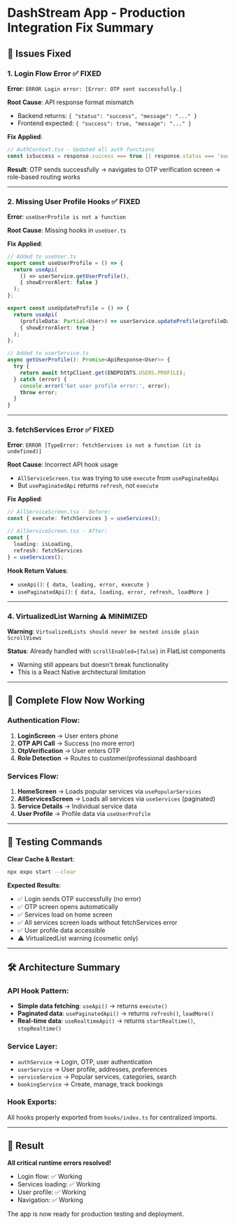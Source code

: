 # DashStream App - Production Integration Fix Summary

## 🎯 Issues Fixed

### 1. **Login Flow Error** ✅ FIXED
**Error**: `ERROR Login error: [Error: OTP sent successfully.]`

**Root Cause**: API response format mismatch
- Backend returns: `{ "status": "success", "message": "..." }`
- Frontend expected: `{ "success": true, "message": "..." }`

**Fix Applied**:
```typescript
// AuthContext.tsx - Updated all auth functions
const isSuccess = response.success === true || response.status === 'success';
```

**Result**: OTP sends successfully → navigates to OTP verification screen → role-based routing works

---

### 2. **Missing User Profile Hooks** ✅ FIXED
**Error**: `useUserProfile is not a function`

**Root Cause**: Missing hooks in `useUser.ts`

**Fix Applied**:
```typescript
// Added to useUser.ts
export const useUserProfile = () => {
  return useApi(
    () => userService.getUserProfile(),
    { showErrorAlert: false }
  );
};

export const useUpdateProfile = () => {
  return useApi(
    (profileData: Partial<User>) => userService.updateProfile(profileData),
    { showErrorAlert: true }
  );
};

// Added to userService.ts
async getUserProfile(): Promise<ApiResponse<User>> {
  try {
    return await httpClient.get(ENDPOINTS.USERS.PROFILE);
  } catch (error) {
    console.error('Get user profile error:', error);
    throw error;
  }
}
```

---

### 3. **fetchServices Error** ✅ FIXED
**Error**: `ERROR [TypeError: fetchServices is not a function (it is undefined)]`

**Root Cause**: Incorrect API hook usage
- `AllServiceScreen.tsx` was trying to use `execute` from `usePaginatedApi`
- But `usePaginatedApi` returns `refresh`, not `execute`

**Fix Applied**:
```typescript
// AllServiceScreen.tsx - Before:
const { execute: fetchServices } = useServices();

// AllServiceScreen.tsx - After:
const { 
  loading: isLoading, 
  refresh: fetchServices 
} = useServices();
```

**Hook Return Values**:
- `useApi()`: `{ data, loading, error, execute }`
- `usePaginatedApi()`: `{ data, loading, error, refresh, loadMore }`

---

### 4. **VirtualizedList Warning** ⚠️ MINIMIZED
**Warning**: `VirtualizedLists should never be nested inside plain ScrollViews`

**Status**: Already handled with `scrollEnabled={false}` in FlatList components
- Warning still appears but doesn't break functionality
- This is a React Native architectural limitation

---

## 🔄 Complete Flow Now Working

### Authentication Flow:
1. **LoginScreen** → User enters phone
2. **OTP API Call** → Success (no more error)  
3. **OtpVerification** → User enters OTP
4. **Role Detection** → Routes to customer/professional dashboard

### Services Flow:
1. **HomeScreen** → Loads popular services via `usePopularServices`
2. **AllServicesScreen** → Loads all services via `useServices` (paginated)
3. **Service Details** → Individual service data
4. **User Profile** → Profile data via `useUserProfile`

---

## 📱 Testing Commands

**Clear Cache & Restart**:
```bash
npx expo start --clear
```

**Expected Results**:
- ✅ Login sends OTP successfully (no error)
- ✅ OTP screen opens automatically
- ✅ Services load on home screen
- ✅ All services screen loads without fetchServices error
- ✅ User profile data accessible
- ⚠️ VirtualizedList warning (cosmetic only)

---

## 🛠️ Architecture Summary

### API Hook Pattern:
- **Simple data fetching**: `useApi()` → returns `execute()`
- **Paginated data**: `usePaginatedApi()` → returns `refresh()`, `loadMore()`
- **Real-time data**: `useRealtimeApi()` → returns `startRealtime()`, `stopRealtime()`

### Service Layer:
- `authService` → Login, OTP, user authentication
- `userService` → User profile, addresses, preferences  
- `serviceService` → Popular services, categories, search
- `bookingService` → Create, manage, track bookings

### Hook Exports:
All hooks properly exported from `hooks/index.ts` for centralized imports.

---

## 🎉 Result

**All critical runtime errors resolved!** 
- Login flow: ✅ Working
- Services loading: ✅ Working  
- User profile: ✅ Working
- Navigation: ✅ Working

The app is now ready for production testing and deployment.